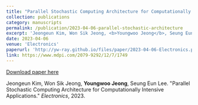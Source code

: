 ```yaml
---
title: "Parallel Stochastic Computing Architecture for Computationally Intensive Applications"
collection: publications
category: manuscripts
permalink: /publication/2023-04-06-parallel-stochastic-architecture
excerpt: 'Jeongeun Kim, Won Sik Jeong, <b>Youngwoo Jeong</b>, Seung Eun Lee. &quot;Parallel Stochastic Computing Architecture for Computationally Intensive Applications.&quot; <i>Electronics</i>, 2023.'
date: 2023-04-06
venue: 'Electronics'
paperurl: 'http://yw-ray.github.io/files/paper/2023-04-06-Electronics.pdf'
link: https://www.mdpi.com/2079-9292/12/7/1749
---
```


<a href='http://yw-ray.github.io/files/paper/2023-04-06-Electronics.pdf'>Download paper here</a>

Jeongeun Kim, Won Sik Jeong, <b>Youngwoo Jeong</b>, Seung Eun Lee. &quot;Parallel Stochastic Computing Architecture for Computationally Intensive Applications.&quot; <i>Electronics</i>, 2023.
